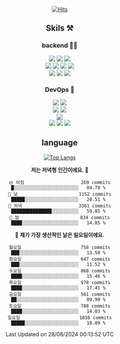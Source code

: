 <div align="center">

[![Hits](https://hits.seeyoufarm.com/api/count/incr/badge.svg?url=https%3A%2F%2Fgithub.com%2Fzxcv9203%2Fhit-counter&count_bg=%23FF7272&title_bg=%23324C2E&icon=codeigniter.svg&icon_color=%23DD5B5B&title=%EB%B0%A9%EB%AC%B8%EC%9E%90&edge_flat=false)](https://hits.seeyoufarm.com)
  
## Skils ⚒️
### backend 🧑‍💻
  
<img src="https://img.shields.io/badge/Java-FF6600?style=flat-square&logo=buymeacoffee&logoColor=white"/>
<img src="https://img.shields.io/badge/Go-0099FF?style=flat-square&logo=go&logoColor=white"/>
<img src="https://img.shields.io/badge/Kotlin-7F52FF?style=flat-square&logo=kotlin&logoColor=white"/>
  
  
<br />
  
<img src="https://img.shields.io/badge/Spring-339933?style=flat-square&logo=Spring&logoColor=white"/>
<img src="https://img.shields.io/badge/Spring Boot-339933?style=flat-square&logo=Spring Boot&logoColor=white"/>
<img src="https://img.shields.io/badge/Spring Security-339933?style=flat-square&logo=Spring Security&logoColor=white"/>
  
<img src="https://img.shields.io/badge/Spring Data JPA-339933?style=flat-square&logo=Hibernate&logoColor=white"/>

<br />
  
  <img src="https://img.shields.io/badge/mysql-0099FF?style=flat-square&logo=mysql&logoColor=white"/>
  <img src="https://img.shields.io/badge/mariadb-0099FF?style=flat-square&logo=mariadb&logoColor=white"/>
  <img src="https://img.shields.io/badge/mongoDB-47A248?style=flat-square&logo=mongodb&logoColor=white"/>
  
  
### DevOps 🚀
  
  <img src="https://img.shields.io/badge/docker-2496ED?style=flat-square&logo=docker&logoColor=white"/>
  <img src="https://img.shields.io/badge/kubernetes-326CE5?style=flat-square&logo=kubernetes&logoColor=white"/>
  
  <br />
  
  <img src="https://img.shields.io/badge/Github Actions-2088FF?style=flat-square&logo=githubactions&logoColor=white"/>
  <img src="https://img.shields.io/badge/Jenkins-D24939?style=flat-square&logo=jenkins&logoColor=white"/>
  
  
  <br />
  <img src="https://img.shields.io/badge/terraform-7B42BC?style=flat-square&logo=terraform&logoColor=white"/>
  
  <br />
  <img src="https://img.shields.io/badge/Amazon AWS-232F3E?style=flat-square&logo=Amazon AWS&logoColor=white"/>

  <img src="https://img.shields.io/badge/GCP-4285F4?style=flat-square&logo=googlecloud&logoColor=white"/>
  <img src="https://img.shields.io/badge/NCP-03C75A?style=flat-square&logo=naver&logoColor=white"/>
  
  
## language

[![Top Langs](https://github-readme-stats.vercel.app/api/top-langs/?username=zxcv9203&hide=html&exclude_repo=zxcv9203.github.io,golB&theme=grate-gatsby)](https://github.com/zxcv9203/github-readme-stats)
  
<!--START_SECTION:waka-->
**저는 저녁형 인간이에요. 🦉** 

```text
🌞 아침                     269 commits         █░░░░░░░░░░░░░░░░░░░░░░░░   04.79 % 
🌆 낮　                     1152 commits        █████░░░░░░░░░░░░░░░░░░░░   20.51 % 
🌃 저녁                     3361 commits        ███████████████░░░░░░░░░░   59.85 % 
🌙 밤　                     834 commits         ████░░░░░░░░░░░░░░░░░░░░░   14.85 % 
```
📅 **제가 가장 생산적인 날은 일요일이에요.** 

```text
월요일                      758 commits         ███░░░░░░░░░░░░░░░░░░░░░░   13.50 % 
화요일                      647 commits         ███░░░░░░░░░░░░░░░░░░░░░░   11.52 % 
수요일                      868 commits         ████░░░░░░░░░░░░░░░░░░░░░   15.46 % 
목요일                      978 commits         ████░░░░░░░░░░░░░░░░░░░░░   17.41 % 
금요일                      561 commits         ██░░░░░░░░░░░░░░░░░░░░░░░   09.99 % 
토요일                      788 commits         ████░░░░░░░░░░░░░░░░░░░░░   14.03 % 
일요일                      1016 commits        █████░░░░░░░░░░░░░░░░░░░░   18.09 % 
```



 Last Updated on 28/08/2024 00:13:52 UTC
<!--END_SECTION:waka-->
  
</div>

